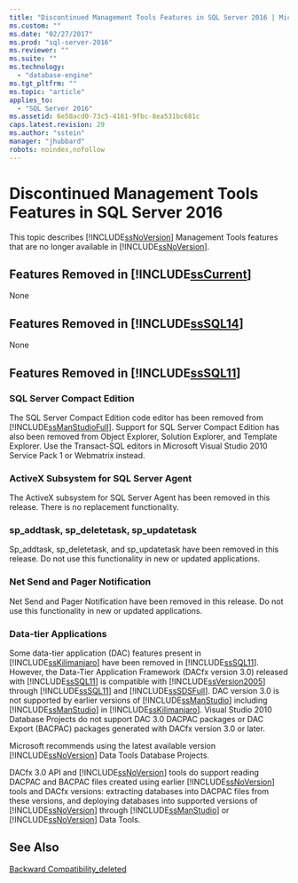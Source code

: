 ```yaml
---
title: "Discontinued Management Tools Features in SQL Server 2016 | Microsoft Docs"
ms.custom: ""
ms.date: "02/27/2017"
ms.prod: "sql-server-2016"
ms.reviewer: ""
ms.suite: ""
ms.technology: 
  - "database-engine"
ms.tgt_pltfrm: ""
ms.topic: "article"
applies_to: 
  - "SQL Server 2016"
ms.assetid: 6e58acd0-73c5-4161-9fbc-8ea531bc681c
caps.latest.revision: 29
ms.author: "sstein"
manager: "jhubbard"
robots: noindex,nofollow
---
```

# Discontinued Management Tools Features in SQL Server 2016
  This topic describes [!INCLUDE[ssNoVersion](../a9notintoc/includes/ssnoversion-md.md)] Management Tools features that are no longer available in [!INCLUDE[ssNoVersion](../a9notintoc/includes/ssnoversion-md.md)].  
  
## Features Removed in [!INCLUDE[ssCurrent](../a9notintoc/includes/sscurrent-md.md)]  
 None  
  
## Features Removed in [!INCLUDE[ssSQL14](../a9notintoc/includes/sssql14-md.md)]  
 None  
  
## Features Removed in [!INCLUDE[ssSQL11](../a9notintoc/includes/sssql11-md.md)]  
  
### SQL Server Compact Edition  
 The SQL Server Compact Edition code editor has been removed from [!INCLUDE[ssManStudioFull](../a9notintoc/includes/ssmanstudiofull-md.md)]. Support for SQL Server Compact Edition has also been removed from Object Explorer, Solution Explorer, and Template Explorer. Use the Transact-SQL editors in Microsoft Visual Studio 2010 Service Pack 1 or Webmatrix instead.  
  
### ActiveX Subsystem for SQL Server Agent  
 The ActiveX subsystem for SQL Server Agent has been removed in this release. There is no replacement functionality.  
  
### sp_addtask, sp_deletetask, sp_updatetask  
 Sp_addtask, sp_deletetask, and sp_updatetask have been removed in this release. Do not use this functionality in new or updated applications.  
  
### Net Send and Pager Notification  
 Net Send and Pager Notification have been removed in this release. Do not use this functionality in new or updated applications.  
  
### Data-tier Applications  
 Some data-tier application (DAC) features present in [!INCLUDE[ssKilimanjaro](../a9notintoc/includes/sskilimanjaro-md.md)] have been removed in [!INCLUDE[ssSQL11](../a9notintoc/includes/sssql11-md.md)]. However, the Data-Tier Application Framework (DACfx version 3.0) released with [!INCLUDE[ssSQL11](../a9notintoc/includes/sssql11-md.md)] is compatible with [!INCLUDE[ssVersion2005](../a9notintoc/includes/ssversion2005-md.md)] through [!INCLUDE[ssSQL11](../a9notintoc/includes/sssql11-md.md)] and [!INCLUDE[ssSDSFull](../a9retired/includes/sssdsfull-md.md)]. DAC version 3.0 is not supported by earlier versions of [!INCLUDE[ssManStudio](../a9notintoc/includes/ssmanstudio-md.md)] including [!INCLUDE[ssManStudio](../a9notintoc/includes/ssmanstudio-md.md)] in [!INCLUDE[ssKilimanjaro](../a9notintoc/includes/sskilimanjaro-md.md)]. Visual Studio 2010 Database Projects do not support DAC 3.0 DACPAC packages or DAC Export (BACPAC) packages generated with DACfx version 3.0 or later.  
  
 Microsoft recommends using the latest available version [!INCLUDE[ssNoVersion](../a9notintoc/includes/ssnoversion-md.md)] Data Tools Database Projects.  
  
 DACfx 3.0 API and [!INCLUDE[ssNoVersion](../a9notintoc/includes/ssnoversion-md.md)] tools do support reading DACPAC and BACPAC files created using earlier [!INCLUDE[ssNoVersion](../a9notintoc/includes/ssnoversion-md.md)] tools and DACfx versions: extracting databases into DACPAC files from these versions, and deploying databases into supported versions of [!INCLUDE[ssNoVersion](../a9notintoc/includes/ssnoversion-md.md)] through [!INCLUDE[ssManStudio](../a9notintoc/includes/ssmanstudio-md.md)] or [!INCLUDE[ssNoVersion](../a9notintoc/includes/ssnoversion-md.md)] Data Tools.  
  
## See Also  
 [Backward Compatibility_deleted](../Topic/Backward%20Compatibility_deleted.md)  
  
  